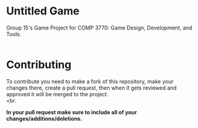 # Untitled Game
Group 15's Game Project for COMP 3770: Game Design, Development, and Tools. <br> <br>

# Contributing
To contribute you need to make a fork of this repository, make your changes there, create a pull request, then when it gets reviewed and approved it will be merged to the project. <br> <br.

**In your pull request make sure to include all of your changes/additions/deletions.**
